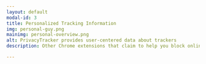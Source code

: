 ```yaml
---
layout: default
modal-id: 3
title: Personalized Tracking Information
img: personal-guy.png
mainimg: personal-overview.png
alt: PrivacyTracker provides user-centered data about trackers
description: Other Chrome extensions that claim to help you block online trackers merely show you generic information about companies that was pulled straight out of a huge database. They don't tell you why it all matters to <i>you</i>. PrivacyTracker is different. It shows you all the things that a tracking company knows about <i>you</i> and what they'll do with the information. If you want them to continue spying on you, let them be, and if you don't, hit the giant switch to block them! It's really that simple. With PrivacyTracker, all you have to do is decide if you want x company to know a, b, c about you. While other tools make you look up each company that's tracking you, PrivacyTracker personalizes the entire experience to you.

---
```

